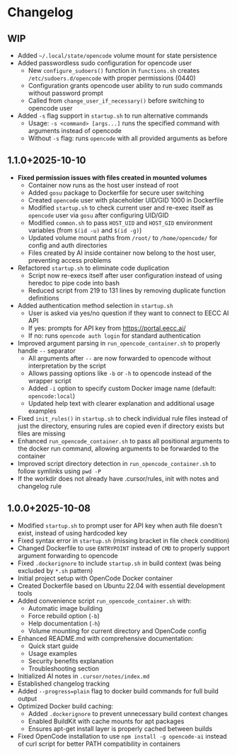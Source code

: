 # Changelog

## WIP

- Added `~/.local/state/opencode` volume mount for state persistence
- Added passwordless sudo configuration for opencode user
  - New `configure_sudoers()` function in `functions.sh` creates `/etc/sudoers.d/opencode` with proper permissions (0440)
  - Configuration grants opencode user ability to run sudo commands without password prompt
  - Called from `change_user_if_necessary()` before switching to opencode user
- Added `-s` flag support in `startup.sh` to run alternative commands
  - Usage: `-s <command> [args...]` runs the specified command with arguments instead of opencode
  - Without `-s` flag: runs `opencode` with all provided arguments as before

## 1.1.0+2025-10-10

- **Fixed permission issues with files created in mounted volumes**
  - Container now runs as the host user instead of root
  - Added `gosu` package to Dockerfile for secure user switching
  - Created `opencode` user with placeholder UID/GID 1000 in Dockerfile
  - Modified `startup.sh` to check current user and re-exec itself as `opencode` user via `gosu` after configuring UID/GID
  - Modified `common.sh` to pass `HOST_UID` and `HOST_GID` environment variables (from `$(id -u)` and `$(id -g)`)
  - Updated volume mount paths from `/root/` to `/home/opencode/` for config and auth directories
  - Files created by AI inside container now belong to the host user, preventing access problems
- Refactored `startup.sh` to eliminate code duplication
  - Script now re-execs itself after user configuration instead of using heredoc to pipe code into bash
  - Reduced script from 219 to 131 lines by removing duplicate function definitions
- Added authentication method selection in `startup.sh`
  - User is asked via yes/no question if they want to connect to EECC AI API
  - If yes: prompts for API key from https://portal.eecc.ai/
  - If no: runs `opencode auth login` for standard authentication
- Improved argument parsing in `run_opencode_container.sh` to properly handle `--` separator
  - All arguments after `--` are now forwarded to opencode without interpretation by the script
  - Allows passing options like `-b` or `-h` to opencode instead of the wrapper script
  - Added `-i` option to specify custom Docker image name (default: `opencode:local`)
  - Updated help text with clearer explanation and additional usage examples
- Fixed `init_rules()` in `startup.sh` to check individual rule files instead of just the directory, ensuring rules are copied even if directory exists but files are missing
- Enhanced `run_opencode_container.sh` to pass all positional arguments to the docker run command, allowing arguments to be forwarded to the container
- Improved script directory detection in `run_opencode_container.sh` to follow symlinks using `pwd -P`
- If the workdir does not already have .cursor/rules, init with notes and changelog rule

## 1.0.0+2025-10-08

- Modified `startup.sh` to prompt user for API key when auth file doesn't exist, instead of using hardcoded key
- Fixed syntax error in `startup.sh` (missing bracket in file check condition)
- Changed Dockerfile to use `ENTRYPOINT` instead of `CMD` to properly support argument forwarding to opencode
- Fixed `.dockerignore` to include `startup.sh` in build context (was being excluded by `*.sh` pattern)
- Initial project setup with OpenCode Docker container
- Created Dockerfile based on Ubuntu 22.04 with essential development tools
- Added convenience script `run_opencode_container.sh` with:
  - Automatic image building
  - Force rebuild option (`-b`)
  - Help documentation (`-h`)
  - Volume mounting for current directory and OpenCode config
- Enhanced README.md with comprehensive documentation:
  - Quick start guide
  - Usage examples
  - Security benefits explanation
  - Troubleshooting section
- Initialized AI notes in `.cursor/notes/index.md`
- Established changelog tracking
- Added `--progress=plain` flag to docker build commands for full build output
- Optimized Docker build caching:
  - Added `.dockerignore` to prevent unnecessary build context changes
  - Enabled BuildKit with cache mounts for apt packages
  - Ensures apt-get install layer is properly cached between builds
- Fixed OpenCode installation to use `npm install -g opencode-ai` instead of curl script for better PATH compatibility in containers
